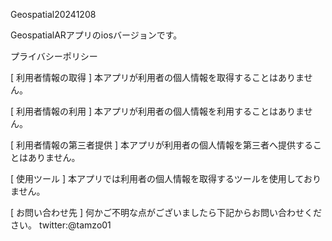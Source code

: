 Geospatial20241208

GeospatialARアプリのiosバージョンです。

プライバシーポリシー

[ 利用者情報の取得 ] 本アプリが利用者の個人情報を取得することはありません。

[ 利用者情報の利用 ] 本アプリが利用者の個人情報を利用することはありません。

[ 利用者情報の第三者提供 ] 本アプリが利用者の個人情報を第三者へ提供することはありません。

[ 使用ツール ] 本アプリでは利用者の個人情報を取得するツールを使用しておりません。

[ お問い合わせ先 ] 何かご不明な点がございましたら下記からお問い合わせください。 twitter:@tamzo01
